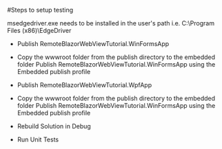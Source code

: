 ﻿#Steps to setup testing

msedgedriver.exe needs to be installed in the user's path i.e. C:\Program Files (x86)\EdgeDriver


* Publish RemoteBlazorWebViewTutorial.WinFormsApp
* Copy the wwwroot folder from the publish directory to the embedded folder
  Publish RemoteBlazorWebViewTutorial.WinFormsApp using the Embedded publish profile
* Publish RemoteBlazorWebViewTutorial.WpfApp
* Copy the wwwroot folder from the publish directory to the embedded folder
  Publish RemoteBlazorWebViewTutorial.WinFormsApp using the Embedded publish profile
* Rebuild Solution in Debug

* Run Unit Tests
